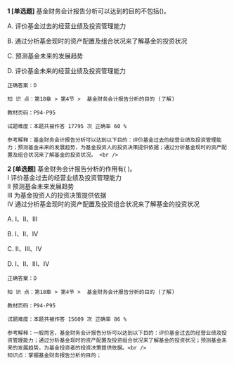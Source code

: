 **1 [单选题]** 基金财务会计报告分析可以达到的目的不包括()。 

A. 评价基金过去的经营业绩及投资管理能力

B. 通过分析基金现时的资产配置及组合状况来了解基金的投资状况

C. 预测基金未来的发展趋势

D. 评价基金未来的经营业绩及投资管理能力

```
正确答案：D

知 识 点：第18章 > 第4节 >  基金财务会计报告分析的目的 (了解)

教材页码：P94-P95

试题难度：本题共被作答 17795 次 正确率 60 %

参考解释：基金财务会计报告分析可以达到以下目的：评价基金过去的经营业绩及投资管理能力；预测基金未来的发展趋势，为基金投资人的投资决策提供依据；通过分析基金现时的资产配置及组合状况来了解基金的投资状况。 <br />
```


**2 [单选题]** 基金财务会计报告分析的作用有( )。 <br />
Ⅰ 评价基金过去的经营业绩及投资管理能力 <br />
Ⅱ 预测基金未来发展趋势 <br />
Ⅲ 为基金投资人的投资决策提供依据 <br />
Ⅳ 通过分析基金现时的资产配置及投资组合状况来了解基金的投资状况

A. Ⅰ、Ⅱ、Ⅲ

B. Ⅰ、Ⅱ、Ⅳ

C. Ⅱ、Ⅲ、Ⅳ

D. Ⅰ、Ⅱ、Ⅲ、Ⅳ 

```
正确答案：D

知 识 点：第18章 > 第4节 >  基金财务会计报告分析的目的 (了解)

教材页码：P94-P95

试题难度：本题共被作答 15609 次 正确率 86 %

参考解释：一般而言，基金财务会计报告分析可以达到以下目的：评价基金过去的经营业绩及投资管理能力；通过分析基金现时的资产配置及投资组合状况来了解基金的投资状况；预测基金未来的发展趋势，为基金投资者的投资决策提供依据。<br />
知识点：掌握基金财务报告分析的目的；
```

